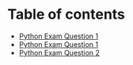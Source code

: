 # Table of contents

* [Python Exam Question 1](README.md)
* [Python Exam Question 1](python-exam-question-1.md)
* [Python Exam Question 2](python-exam-question-2.md)

